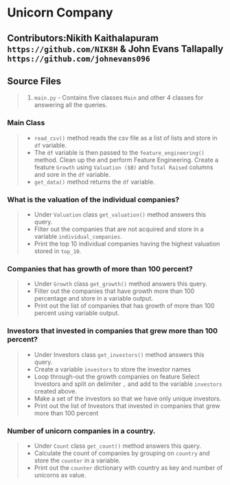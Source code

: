 # Unicorn Company

## Contributors:Nikith Kaithalapuram `https://github.com/NIK8H` & John Evans Tallapally  `https://github.com/johnevans096`

## Source Files

> 1. `main.py` - Contains five classes `Main` and other 4 classes for answering
> all the queries.

### Main Class

> - `read_csv()` method reads the csv file as a list of lists and store in `df`
> variable.
> - The `df` variable is then passed to the `feature_engineering()` method. 
> Clean up the and perform Feature Engineering. Create a feature `Growth` using
> `Valuation ($B)` and `Total Raised` columns and sore in the `df` variable.
> - `get_data()` method returns the `df` variable.

### What is the valuation of the individual companies?

> - Under `Valuation` class `get_valuation()` method answers this query.
> - Filter out the companies that are not acquired and store in a variable 
> `individual_companies`.
> - Print the top 10 individual companies having the highest valuation stored
> in `top_10`.

### Companies that has growth of more than 100 percent?

> - Under `Growth` class `get_growth()` method answers this query.
> - Filter out the companies that have growth more than 100 percentage and 
> store in a variable output.
> - Print out the list of companies that has growth of more than 100 percent 
> using variable output.

### Investors that invested in companies that grew more than 100 percent?

> - Under Investors class `get_investors()` method answers this query.
> - Create a variable `investors` to store the investor names
> - Loop through-out the growth companies on feature Select Investors and split 
> on delimiter `,`  and add to the variable `investors` created above.
> - Make a set of the investors so that we have only unique investors.
> - Print out the list of Investors that invested in companies that grew
> more than 100 percent

### Number of unicorn companies in a country.

> - Under `Count` class `get_count()` method answers this query.
> - Calculate the count of companies by grouping on `country` and store the `counter` in a variable.
> - Print out the `counter` dictionary with country as key and number of unicorns as value.

